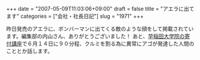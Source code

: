 +++
date = "2007-05-09T11:03:06+09:00"
draft = false
title = "アエラに出てます"
categories = ["会社・社長日記"]
slug = "1971"
+++

昨日発売のアエラに、ボンバーマンに出てくる敵のような顔をして掲載されています。編集部の内山さん、ありがとうございました！
あと、<a href="http://www.gits.waseda.ac.jp/GITS/index_jp.php?ID=00&href=news/jp_news11.html" target="_blank">早稲田大学院の寄付講座</a>で６月１４日に９０分程、クルミを割る為に異常にアゴが発達した人間のこととか話します。
